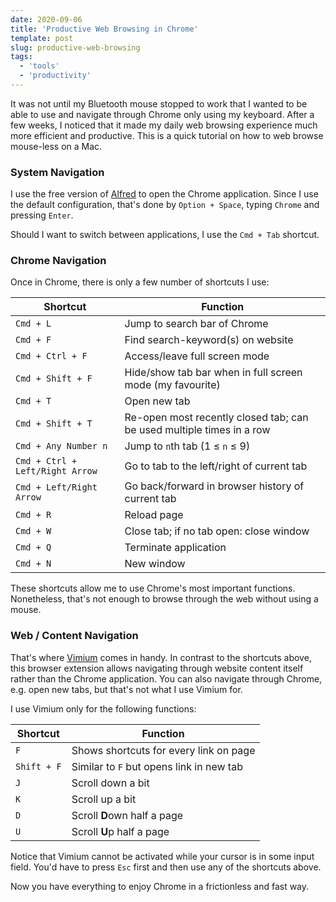 ```yaml
---
date: 2020-09-06
title: 'Productive Web Browsing in Chrome'
template: post
slug: productive-web-browsing
tags:
  - 'tools'
  - 'productivity'
---
```


It was not until my Bluetooth mouse stopped to work that I wanted to be able to use and navigate through Chrome only using my keyboard. After a few weeks, I noticed that it made my daily web browsing experience much more efficient and productive. This is a quick tutorial on how to web browse mouse-less on a Mac.

### System Navigation

I use the free version of [Alfred](https://www.alfredapp.com/) to open the Chrome application. Since I use the default configuration, that's done by `Option + Space`, typing `Chrome` and pressing `Enter`.

Should I want to switch between applications, I use the `Cmd + Tab` shortcut.

### Chrome Navigation

Once in Chrome, there is only a few number of shortcuts I use:

| Shortcut                        | Function                                                              |
|---------------------------------|-----------------------------------------------------------------------|
| `Cmd + L`                       | Jump to search bar of Chrome                                          |
| `Cmd + F`                       | Find search-keyword(s) on website                                     |
| `Cmd + Ctrl + F`                | Access/leave full screen mode                                         |
| `Cmd + Shift + F`               | Hide/show tab bar when in full screen mode (my favourite)             |
| `Cmd + T`                       | Open new tab                                                          |
| `Cmd + Shift + T`               | Re-open most recently closed tab; can be used multiple times in a row |
| `Cmd + Any Number n`            | Jump to `n`th tab (1 ≤ `n` ≤ 9)                                       |
| `Cmd + Ctrl + Left/Right Arrow` | Go to tab to the left/right of current tab                            |
| `Cmd + Left/Right Arrow`        | Go back/forward in browser history of current tab                     |
| `Cmd + R`                       | Reload page                                                           |
| `Cmd + W`                       | Close tab; if no tab open: close window                               |
| `Cmd + Q`                       | Terminate application                                                 |
| `Cmd + N`                       | New window                                                            |

These shortcuts allow me to use Chrome's most important functions. Nonetheless, that's not enough to browse through the web without using a mouse.

### Web / Content Navigation

That's where [Vimium](https://chrome.google.com/webstore/detail/vimium/dbepggeogbaibhgnhhndojpepiihcmeb?hl=en) comes in handy. In contrast to the shortcuts above, this browser extension allows navigating through website content itself rather than the Chrome application. You can also navigate through Chrome, e.g. open new tabs, but that's not what I use Vimium for.

I use Vimium only for the following functions:
 
| Shortcut    | Function                                 |
|-------------|------------------------------------------|
| `F`         | Shows shortcuts for every link on page   |
| `Shift + F` | Similar to `F` but opens link in new tab |
| `J`         | Scroll down a bit                        |
| `K`         | Scroll up a bit                          |
| `D`         | Scroll **D**own half a page              |
| `U`         | Scroll **U**p half a page                |

Notice that Vimium cannot be activated while your cursor is in some input field. You'd have to press `Esc` first and then use any of the shortcuts above.

Now you have everything to enjoy Chrome in a frictionless and fast way.
